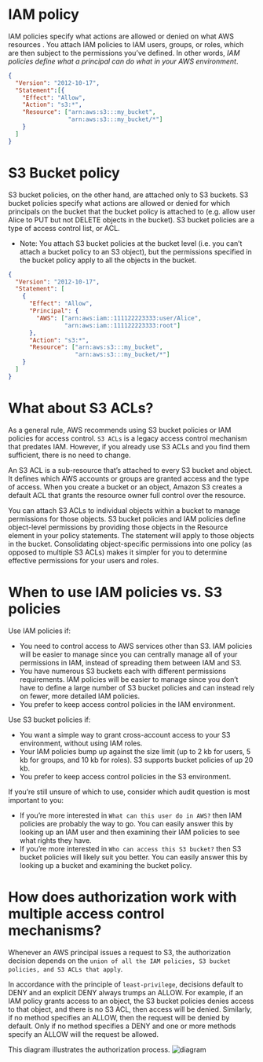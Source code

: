 # IAM policy
IAM policies specify what actions are allowed or denied on what AWS resources . You attach IAM policies to IAM users, groups, or roles, which are then subject to the permissions you’ve defined. In other words, *IAM policies define what a principal can do what in your AWS environment*.

```json
{
  "Version": "2012-10-17",
  "Statement":[{
    "Effect": "Allow",
    "Action": "s3:*",
    "Resource": ["arn:aws:s3:::my_bucket",
                 "arn:aws:s3:::my_bucket/*"]
    }
  ]
}
```

# S3 Bucket policy
S3 bucket policies, on the other hand, are attached only to S3 buckets. S3 bucket policies specify what actions are allowed or denied for which principals on the bucket that the bucket policy is attached to (e.g. allow user Alice to PUT but not DELETE objects in the bucket). S3 bucket policies are a type of access control list, or ACL.

* Note: You attach S3 bucket policies at the bucket level (i.e. you can’t attach a bucket policy to an S3 object), but the permissions specified in the bucket policy apply to all the objects in the bucket.

```json
{
  "Version": "2012-10-17",
  "Statement": [
    {
      "Effect": "Allow",
      "Principal": {
        "AWS": ["arn:aws:iam::111122223333:user/Alice",
                "arn:aws:iam::111122223333:root"]
      },
      "Action": "s3:*",
      "Resource": ["arn:aws:s3:::my_bucket",
                   "arn:aws:s3:::my_bucket/*"]
    }
  ]
}
```

# What about S3 ACLs?
As a general rule, AWS recommends using S3 bucket policies or IAM policies for access control. `S3 ACLs` is a legacy access control mechanism that predates IAM. However, if you already use S3 ACLs and you find them sufficient, there is no need to change.
  
An S3 ACL is a sub-resource that’s attached to every S3 bucket and object. It defines which AWS accounts or groups are granted access and the type of access. When you create a bucket or an object, Amazon S3 creates a default ACL that grants the resource owner full control over the resource.
  
You can attach S3 ACLs to individual objects within a bucket to manage permissions for those objects. S3 bucket policies and IAM policies define object-level permissions by providing those objects in the Resource element in your policy statements. The statement will apply to those objects in the bucket. Consolidating object-specific permissions into one policy (as opposed to multiple S3 ACLs) makes it simpler for you to determine effective permissions for your users and roles.



# When to use IAM policies vs. S3 policies
Use IAM policies if:

* You need to control access to AWS services other than S3. IAM policies will be easier to manage since you can centrally manage all of your permissions in IAM, instead of spreading them between IAM and S3.
*  You have numerous S3 buckets each with different permissions requirements. IAM policies will be easier to manage since you don’t have to define a large number of S3 bucket policies and can instead rely on fewer, more detailed IAM policies.
* You prefer to keep access control policies in the IAM environment.
  
Use S3 bucket policies if:

* You want a simple way to grant cross-account access to your S3 environment, without using IAM roles.
* Your IAM policies bump up against the size limit (up to 2 kb for users, 5 kb for groups, and 10 kb for roles). S3 supports bucket policies of up 20 kb.
* You prefer to keep access control policies in the S3 environment.
  
If you’re still unsure of which to use, consider which audit question is most important to you:

* If you’re more interested in `What can this user do in AWS?` then IAM policies are probably the way to go. You can easily answer this by looking up an IAM user and then examining their IAM policies to see what rights they have.
* If you’re more interested in `Who can access this S3 bucket?` then S3 bucket policies will likely suit you better. You can easily answer this by looking up a bucket and examining the bucket policy.

# How does authorization work with multiple access control mechanisms?
Whenever an AWS principal issues a request to S3, the authorization decision depends on the `union of all the IAM policies, S3 bucket policies, and S3 ACLs that apply`.
  
In accordance with the principle of `least-privilege`, decisions default to DENY and an explicit DENY always trumps an ALLOW. For example, if an IAM policy grants access to an object, the S3 bucket policies denies access to that object, and there is no S3 ACL, then access will be denied. Similarly, if no method specifies an ALLOW, then the request will be denied by default. Only if no method specifies a DENY and one or more methods specify an ALLOW will the request be allowed.
  
This diagram illustrates the authorization process.
![diagram](https://dmhnzl5mp9mj6.cloudfront.net/security_awsblog/images/AuthZDiagram.png)
